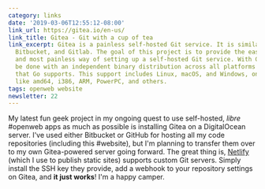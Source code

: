 ```yaml
---
category: links
date: '2019-03-06T12:55:12-08:00'
link_url: https://gitea.io/en-us/
link_title: Gitea - Git with a cup of tea
link_excerpt: Gitea is a painless self-hosted Git service. It is similar to GitHub,
  Bitbucket, and Gitlab. The goal of this project is to provide the easiest, fastest,
  and most painless way of setting up a self-hosted Git service. With Go, this can
  be done with an independent binary distribution across all platforms and architectures
  that Go supports. This support includes Linux, macOS, and Windows, on architectures
  like amd64, i386, ARM, PowerPC, and others.
tags: openweb website
newsletter: 22
---
```


My latest fun geek project in my ongoing quest to use self-hosted, _libre_ #openweb apps as much as possible is installing Gitea on a DigitalOcean server. I've used either Bitbucket or GitHub for hosting all my code repositories (including this #website), but I'm planning to transfer them over to my own Gitea-powered server going forward. The great thing is, [Netlify](https://www.netlify.com) (which I use to publish static sites) supports custom Git servers. Simply install the SSH key they provide, add a webhook to your repository settings on Gitea, and **it just works**! I'm a happy camper.
